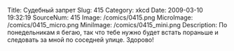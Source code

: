 Title: Судебный запрет 
Slug: 415 
Category: xkcd 
Date: 2009-03-10 19:32:19 
SourceNum: 415 
Image: /comics/0415.png 
MicroImage: /comics/0415_micro.png 
MiniImage: /comics/0415_mini.png 
Description: По понедельникам я бегаю, так что тебе нужно будет встать пораньше и следовать за мной по соседней улице. Здорово! 

